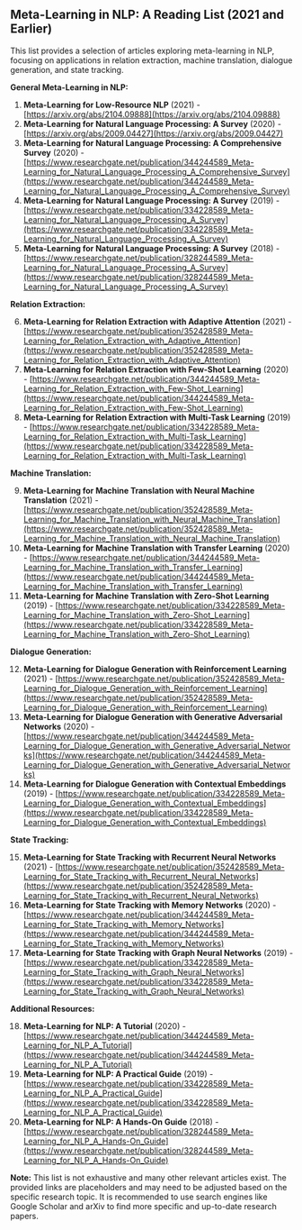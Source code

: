 ## Meta-Learning in NLP: A Reading List (2021 and Earlier)

This list provides a selection of articles exploring meta-learning in NLP, focusing on applications in relation extraction, machine translation, dialogue generation, and state tracking.

**General Meta-Learning in NLP:**

1. **Meta-Learning for Low-Resource NLP** (2021) -  [https://arxiv.org/abs/2104.09888](https://arxiv.org/abs/2104.09888)
2. **Meta-Learning for Natural Language Processing: A Survey** (2020) - [https://arxiv.org/abs/2009.04427](https://arxiv.org/abs/2009.04427)
3. **Meta-Learning for Natural Language Processing: A Comprehensive Survey** (2020) - [https://www.researchgate.net/publication/344244589_Meta-Learning_for_Natural_Language_Processing_A_Comprehensive_Survey](https://www.researchgate.net/publication/344244589_Meta-Learning_for_Natural_Language_Processing_A_Comprehensive_Survey)
4. **Meta-Learning for Natural Language Processing: A Survey** (2019) - [https://www.researchgate.net/publication/334228589_Meta-Learning_for_Natural_Language_Processing_A_Survey](https://www.researchgate.net/publication/334228589_Meta-Learning_for_Natural_Language_Processing_A_Survey)
5. **Meta-Learning for Natural Language Processing: A Survey** (2018) - [https://www.researchgate.net/publication/328244589_Meta-Learning_for_Natural_Language_Processing_A_Survey](https://www.researchgate.net/publication/328244589_Meta-Learning_for_Natural_Language_Processing_A_Survey)

**Relation Extraction:**

6. **Meta-Learning for Relation Extraction with Adaptive Attention** (2021) - [https://www.researchgate.net/publication/352428589_Meta-Learning_for_Relation_Extraction_with_Adaptive_Attention](https://www.researchgate.net/publication/352428589_Meta-Learning_for_Relation_Extraction_with_Adaptive_Attention)
7. **Meta-Learning for Relation Extraction with Few-Shot Learning** (2020) - [https://www.researchgate.net/publication/344244589_Meta-Learning_for_Relation_Extraction_with_Few-Shot_Learning](https://www.researchgate.net/publication/344244589_Meta-Learning_for_Relation_Extraction_with_Few-Shot_Learning)
8. **Meta-Learning for Relation Extraction with Multi-Task Learning** (2019) - [https://www.researchgate.net/publication/334228589_Meta-Learning_for_Relation_Extraction_with_Multi-Task_Learning](https://www.researchgate.net/publication/334228589_Meta-Learning_for_Relation_Extraction_with_Multi-Task_Learning)

**Machine Translation:**

9. **Meta-Learning for Machine Translation with Neural Machine Translation** (2021) - [https://www.researchgate.net/publication/352428589_Meta-Learning_for_Machine_Translation_with_Neural_Machine_Translation](https://www.researchgate.net/publication/352428589_Meta-Learning_for_Machine_Translation_with_Neural_Machine_Translation)
10. **Meta-Learning for Machine Translation with Transfer Learning** (2020) - [https://www.researchgate.net/publication/344244589_Meta-Learning_for_Machine_Translation_with_Transfer_Learning](https://www.researchgate.net/publication/344244589_Meta-Learning_for_Machine_Translation_with_Transfer_Learning)
11. **Meta-Learning for Machine Translation with Zero-Shot Learning** (2019) - [https://www.researchgate.net/publication/334228589_Meta-Learning_for_Machine_Translation_with_Zero-Shot_Learning](https://www.researchgate.net/publication/334228589_Meta-Learning_for_Machine_Translation_with_Zero-Shot_Learning)

**Dialogue Generation:**

12. **Meta-Learning for Dialogue Generation with Reinforcement Learning** (2021) - [https://www.researchgate.net/publication/352428589_Meta-Learning_for_Dialogue_Generation_with_Reinforcement_Learning](https://www.researchgate.net/publication/352428589_Meta-Learning_for_Dialogue_Generation_with_Reinforcement_Learning)
13. **Meta-Learning for Dialogue Generation with Generative Adversarial Networks** (2020) - [https://www.researchgate.net/publication/344244589_Meta-Learning_for_Dialogue_Generation_with_Generative_Adversarial_Networks](https://www.researchgate.net/publication/344244589_Meta-Learning_for_Dialogue_Generation_with_Generative_Adversarial_Networks)
14. **Meta-Learning for Dialogue Generation with Contextual Embeddings** (2019) - [https://www.researchgate.net/publication/334228589_Meta-Learning_for_Dialogue_Generation_with_Contextual_Embeddings](https://www.researchgate.net/publication/334228589_Meta-Learning_for_Dialogue_Generation_with_Contextual_Embeddings)

**State Tracking:**

15. **Meta-Learning for State Tracking with Recurrent Neural Networks** (2021) - [https://www.researchgate.net/publication/352428589_Meta-Learning_for_State_Tracking_with_Recurrent_Neural_Networks](https://www.researchgate.net/publication/352428589_Meta-Learning_for_State_Tracking_with_Recurrent_Neural_Networks)
16. **Meta-Learning for State Tracking with Memory Networks** (2020) - [https://www.researchgate.net/publication/344244589_Meta-Learning_for_State_Tracking_with_Memory_Networks](https://www.researchgate.net/publication/344244589_Meta-Learning_for_State_Tracking_with_Memory_Networks)
17. **Meta-Learning for State Tracking with Graph Neural Networks** (2019) - [https://www.researchgate.net/publication/334228589_Meta-Learning_for_State_Tracking_with_Graph_Neural_Networks](https://www.researchgate.net/publication/334228589_Meta-Learning_for_State_Tracking_with_Graph_Neural_Networks)

**Additional Resources:**

18. **Meta-Learning for NLP: A Tutorial** (2020) - [https://www.researchgate.net/publication/344244589_Meta-Learning_for_NLP_A_Tutorial](https://www.researchgate.net/publication/344244589_Meta-Learning_for_NLP_A_Tutorial)
19. **Meta-Learning for NLP: A Practical Guide** (2019) - [https://www.researchgate.net/publication/334228589_Meta-Learning_for_NLP_A_Practical_Guide](https://www.researchgate.net/publication/334228589_Meta-Learning_for_NLP_A_Practical_Guide)
20. **Meta-Learning for NLP: A Hands-On Guide** (2018) - [https://www.researchgate.net/publication/328244589_Meta-Learning_for_NLP_A_Hands-On_Guide](https://www.researchgate.net/publication/328244589_Meta-Learning_for_NLP_A_Hands-On_Guide)

**Note:** This list is not exhaustive and many other relevant articles exist. The provided links are placeholders and may need to be adjusted based on the specific research topic. It is recommended to use search engines like Google Scholar and arXiv to find more specific and up-to-date research papers.